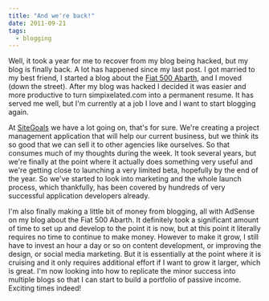 ```yaml
---
title: "And we're back!"
date: 2011-09-21
tags:
  - blogging
---
```


Well, it took a year for me to recover from my blog being hacked, but my blog is finally back. A lot has happened since my last post. I got married to my best friend, I started a blog about the [Fiat 500 Abarth](http://www.fiat500abarth.us "Fiat 500 Abarth Blog"), and I moved (down the street). After my blog was hacked I decided it was easier and more productive to turn simpixelated.com into a permanent resume. It has served me well, but I'm currently at a job I love and I want to start blogging again.

At [SiteGoals](http://blog.sitegoals.com "SiteGoals Blog") we have a lot going on, that's for sure. We're creating a project management application that will help our current business, but we think its so good that we can sell it to other agencies like ourselves. So that consumes much of my thoughts during the week. It took several years, but we're finally at the point where it actually does something very useful and we're getting close to launching a very limited beta, hopefully by the end of the year. So we've started to look into marketing and the whole launch process, which thankfully, has been covered by hundreds of very successful application developers already.

I'm also finally making a little bit of money from blogging, all with AdSense on my blog about the Fiat 500 Abarth. It definitely took a significant amount of time to set up and develop to the point it is now, but at this point it literally requires no time to continue to make money. However to make it grow, I still have to invest an hour a day or so on content development, or improving the design, or social media marketing. But it is essentially at the point where it is cruising and it only requires additional effort if I want to grow it larger, which is great. I'm now looking into how to replicate the minor success into multiple blogs so that I can start to build a portfolio of passive income. Exciting times indeed!

